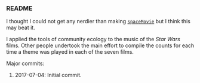 ### README

I thought I could not get any nerdier than making [`spaceMovie`](https://github.com/butterflyology/spaceMovie) but I think this may beat it.

I applied the tools of community ecology to the music of the *Star Wars* films. Other people undertook the main effort to compile the counts for each time a theme was played in each of the seven films.



Major commits:

1. 2017-07-04: Initial commit.
